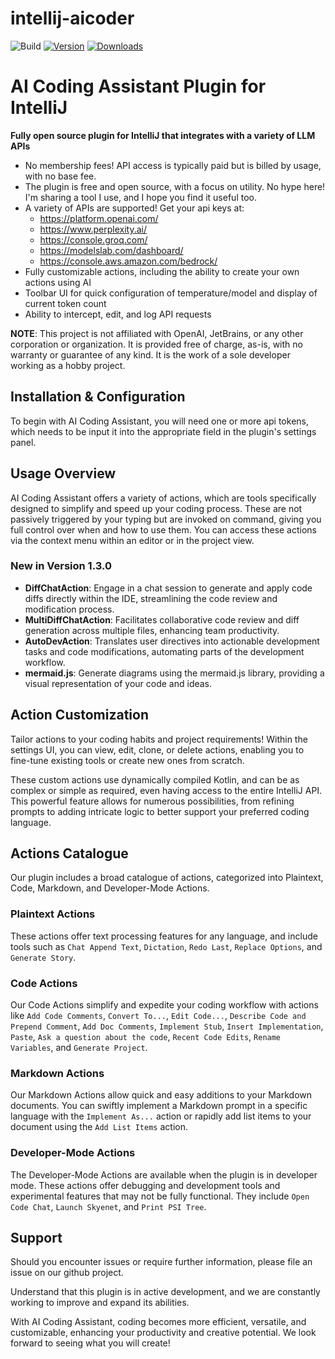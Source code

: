 # intellij-aicoder

![Build](https://github.com/SimiaCryptus/intellij-aicoder/workflows/Build/badge.svg)
[![Version](https://img.shields.io/jetbrains/plugin/v/20724-ai-coding-assistant.svg)](https://plugins.jetbrains.com/plugin/20724-ai-coding-assistant)
[![Downloads](https://img.shields.io/jetbrains/plugin/d/20724-ai-coding-assistant.svg)](https://plugins.jetbrains.com/plugin/20724-ai-coding-assistant)

<!-- Plugin description -->

# **AI Coding Assistant Plugin for IntelliJ**

**Fully open source plugin for IntelliJ that integrates with a variety of LLM APIs**

* No membership fees! API access is typically paid but is billed by usage, with no base fee. 
* The plugin is free and open source, with a focus on utility. No hype here! I'm sharing a tool I use, and I hope you find it useful too.
* A variety of APIs are supported! Get your api keys at: 
  * https://platform.openai.com/
  * https://www.perplexity.ai/
  * https://console.groq.com/
  * https://modelslab.com/dashboard/
  * https://console.aws.amazon.com/bedrock/
* Fully customizable actions, including the ability to create your own actions using AI
* Toolbar UI for quick configuration of temperature/model and display of current token count
* Ability to intercept, edit, and log API requests

**NOTE**: This project is not affiliated with OpenAI, JetBrains, or any other corporation or organization. 
It is provided free of charge, as-is, with no warranty or guarantee of any kind. 
It is the work of a sole developer working as a hobby project.

## **Installation & Configuration**

To begin with AI Coding Assistant, you will need one or more api tokens, 
which needs to be input it into the appropriate field in the plugin's settings panel.

## **Usage Overview**

AI Coding Assistant offers a variety of actions, which are tools specifically designed to simplify and speed up your
coding process. These are not passively triggered by your typing but are invoked on command, giving you full control
over when and how to use them. You can access these actions via the context menu within an editor or in the project view.

### **New in Version 1.3.0**

* **DiffChatAction**: Engage in a chat session to generate and apply code diffs directly within the IDE, streamlining the code review and modification process.
* **MultiDiffChatAction**: Facilitates collaborative code review and diff generation across multiple files, enhancing team productivity.
* **AutoDevAction**: Translates user directives into actionable development tasks and code modifications, automating parts of the development workflow.
* **mermaid.js**: Generate diagrams using the mermaid.js library, providing a visual representation of your code and ideas.

## **Action Customization**

Tailor actions to your coding habits and project requirements!
Within the settings UI, you can view, edit, clone, or delete actions, 
enabling you to fine-tune existing tools or create new ones from scratch.

These custom actions use dynamically compiled Kotlin, and can be as complex or simple as required, even having access to the
entire IntelliJ API. This powerful feature allows for numerous possibilities, from refining prompts to adding intricate
logic to better support your preferred coding language.

## **Actions Catalogue**

Our plugin includes a broad catalogue of actions, categorized into Plaintext, Code, Markdown, and Developer-Mode
Actions.

### **Plaintext Actions**

These actions offer text processing features for any language, and include tools such
as `Chat Append Text`, `Dictation`, `Redo Last`, `Replace Options`, and `Generate Story`.

### **Code Actions**

Our Code Actions simplify and expedite your coding workflow with actions
like `Add Code Comments`, `Convert To...`, `Edit Code...`, `Describe Code and Prepend Comment`, `Add Doc Comments`,
`Implement Stub`, `Insert Implementation`, `Paste`, `Ask a question about the code`, `Recent Code Edits`,
`Rename Variables`, and `Generate Project`.

### **Markdown Actions**

Our Markdown Actions allow quick and easy additions to your Markdown documents. You can swiftly implement a Markdown
prompt in a specific language with the `Implement As...` action or rapidly add list items to your document using
the `Add List Items` action.

### **Developer-Mode Actions**

The Developer-Mode Actions are available when the plugin is in developer mode. These actions offer debugging and
development tools and experimental features that may not be fully functional. They
include `Open Code Chat`, `Launch Skyenet`, and `Print PSI Tree`.

## **Support**

Should you encounter issues or require further information, please file an issue on our github project.

Understand that this plugin is in active development, and we are constantly working to improve and expand its abilities.

With AI Coding Assistant, coding becomes more efficient, versatile, and customizable, enhancing your productivity and
creative potential. We look forward to seeing what you will create!

<!-- Plugin description end -->

